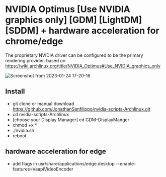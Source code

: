 # NVIDIA Optimus [Use NVIDIA graphics only] [GDM] [LightDM] [SDDM] + hardware acceleration for chrome/edge
The proprietary NVIDIA driver can be configured to be the primary rendering provider. 
based on https://wiki.archlinux.org/title/NVIDIA_Optimus#Use_NVIDIA_graphics_only


![Screenshot from 2023-01-24 17-20-16](https://user-images.githubusercontent.com/103053714/214363172-0229b8fc-38a9-47aa-af99-f71f27f6ed6f.png)


## Install

- git clone or manual download https://github.com/JonathanSanfilippo/nvidia-scripts-Archlinux.git
- cd nvidia-scripts-Archlinux
- [choose your Display Manager] cd GDM-DisplayManger
- chmod +x *
- ./nvidia.sh
- reboot

## hardware acceleration for edge 
- add flags in usr/share/applications/edge.desktop --enable-features=VaapiVideoEncoder 


